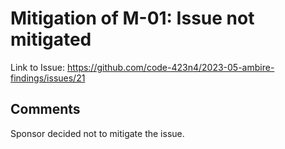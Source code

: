 # Mitigation of M-01: Issue not mitigated

Link to Issue: https://github.com/code-423n4/2023-05-ambire-findings/issues/21

## Comments

Sponsor decided not to mitigate the issue.
